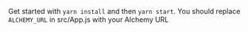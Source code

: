 Get started with `yarn install` and then `yarn start`. You should replace `ALCHEMY_URL` in src/App.js with your Alchemy URL
